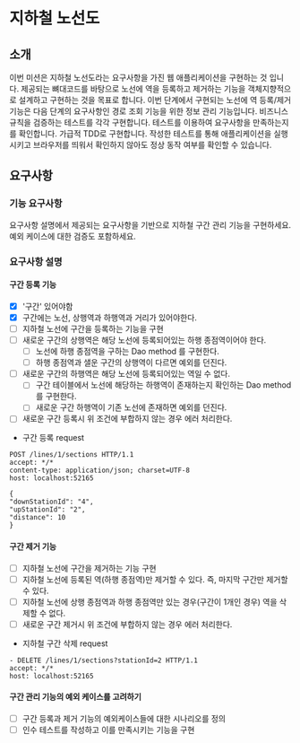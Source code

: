 # 지하철 노선도

## 소개

이번 미션은 지하철 노선도라는 요구사항을 가진 웹 애플리케이션을 구현하는 것 입니다.
제공되는 뼈대코드를 바탕으로 노선에 역을 등록하고 제거하는 기능을 객체지향적으로 설계하고 구현하는 것을 목표로 합니다.
이번 단계에서 구현되는 노선에 역 등록/제거 기능은 다음 단계의 요구사항인 경로 조회 기능을 위한 정보 관리 기능입니다.
비즈니스 규칙을 검증하는 테스트를 각각 구현합니다. 테스트를 이용하여 요구사항을 만족하는지를 확인합니다.
가급적 TDD로 구현합니다. 작성한 테스트를 통해 애플리케이션을 실행시키고 브라우저를 띄워서 확인하지 않아도 정상 동작 여부를 확인할 수 있습니다.

## 요구사항

### 기능 요구사항

요구사항 설명에서 제공되는 요구사항을 기반으로 지하철 구간 관리 기능을 구현하세요.
예외 케이스에 대한 검증도 포함하세요.

### 요구사항 설명

####

#### 구간 등록 기능

- [X] '구간' 있어야함
- [X] 구간에는 노선, 상행역과 하행역과 거리가 있어야한다.
- [ ] 지하철 노선에 구간을 등록하는 기능을 구현
- [ ] 새로운 구간의 상행역은 해당 노선에 등록되어있는 하행 종점역이어야 한다.
    - [ ] 노선에 하행 종점역을 구하는 Dao method 를 구현한다.
    - [ ] 하행 종점역과 샐운 구간의 상행역이 다르면 예외를 던진다.
- [ ] 새로운 구간의 하행역은 해당 노선에 등록되어있는 역일 수 없다.
    - [ ] 구간 테이블에서 노선에 해당하는 하행역이 존재하는지 확인하는 Dao method 를 구현한다.
    - [ ] 새로운 구간 하행역이 기존 노선에 존재하면 예외를 던진다.
- [ ] 새로운 구간 등록시 위 조건에 부합하지 않는 경우 에러 처리한다.
- 구간 등록 request

```
POST /lines/1/sections HTTP/1.1
accept: */*
content-type: application/json; charset=UTF-8
host: localhost:52165

{
"downStationId": "4",
"upStationId": "2",
"distance": 10
}
```

#### 구간 제거 기능

- [ ] 지하철 노선에 구간을 제거하는 기능 구현
- [ ] 지하철 노선에 등록된 역(하행 종점역)만 제거할 수 있다. 즉, 마지막 구간만 제거할 수 있다.
- [ ] 지하철 노선에 상행 종점역과 하행 종점역만 있는 경우(구간이 1개인 경우) 역을 삭제할 수 없다.
- [ ] 새로운 구간 제거시 위 조건에 부합하지 않는 경우 에러 처리한다.
- 지하철 구간 삭제 request

```
- DELETE /lines/1/sections?stationId=2 HTTP/1.1
accept: */*
host: localhost:52165
```

#### 구간 관리 기능의 예외 케이스를 고려하기

- [ ] 구간 등록과 제거 기능의 예외케이스들에 대한 시나리오를 정의
- [ ] 인수 테스트를 작성하고 이를 만족시키는 기능을 구현
